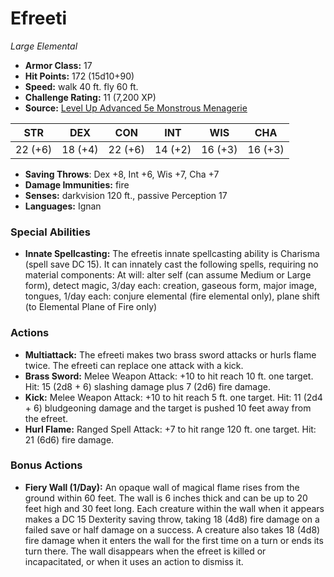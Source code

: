 # Efreeti

*Large* *Elemental*

- **Armor Class:** 17
- **Hit Points:** 172 (15d10+90)
- **Speed:** walk 40 ft. fly 60 ft.
- **Challenge Rating:** 11 (7,200 XP)
- **Source:** [Level Up Advanced 5e Monstrous Menagerie](https://www.levelup5e.com)

| STR | DEX | CON | INT | WIS | CHA |
| --- | --- | --- | --- | --- | --- |
| 22 (+6) | 18 (+4) | 22 (+6) | 14 (+2) | 16 (+3) | 16 (+3) |

- **Saving Throws**: Dex +8, Int +6, Wis +7, Cha +7
- **Damage Immunities:** fire
- **Senses:** darkvision 120 ft., passive Perception 17
- **Languages:** Ignan
### Special Abilities
- **Innate Spellcasting:** The efreetis innate spellcasting ability is Charisma (spell save DC 15). It can innately cast the following spells, requiring no material components: At will: alter self (can assume Medium or Large form), detect magic, 3/day each: creation, gaseous form, major image, tongues, 1/day each: conjure elemental (fire elemental only), plane shift (to Elemental Plane of Fire only)
### Actions
- **Multiattack:** The efreeti makes two brass sword attacks or hurls flame twice. The efreeti can replace one attack with a kick.
- **Brass Sword:** Melee Weapon Attack: +10 to hit  reach 10 ft.  one target. Hit: 15 (2d8 + 6) slashing damage plus 7 (2d6) fire damage.
- **Kick:** Melee Weapon Attack: +10 to hit  reach 5 ft.  one target. Hit: 11 (2d4 + 6) bludgeoning damage  and the target is pushed 10 feet away from the efreet.
- **Hurl Flame:** Ranged Spell Attack: +7 to hit  range 120 ft.  one target. Hit: 21 (6d6) fire damage.
### Bonus Actions
- **Fiery Wall (1/Day):** An opaque wall of magical flame rises from the ground within 60 feet. The wall is 6 inches thick and can be up to 20 feet high and 30 feet long. Each creature within the wall when it appears makes a DC 15 Dexterity saving throw, taking 18 (4d8) fire damage on a failed save or half damage on a success. A creature also takes 18 (4d8) fire damage when it enters the wall for the first time on a turn or ends its turn there. The wall disappears when the efreet is killed or incapacitated, or when it uses an action to dismiss it.
